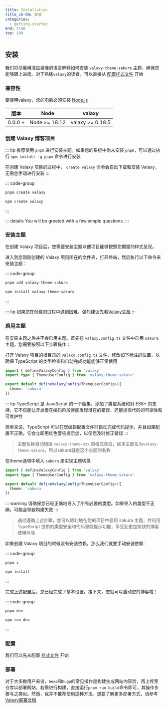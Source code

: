```yaml
---
title: Installation
title_zh-CN: 安装
categories:
  - getting-started
end: true
top: 100
---
```


## 安装

我们将尽量用浅显易懂的语言解释如何安装 `valaxy-theme-sakura` 主题，确保您能够跟上进度。对于熟练`valaxy`的读者，可以直接从 [配置样式文件](/config/style#样式文件) 开始

### 兼容性

要使用valaxy，您的电脑必须安装 [Node.js](https://nodejs.org/)

| 版本 | Node | valaxy |
| --- | --- | --- |
| 0.0.0 + | Node >= 18.12 | valaxy >= 0.18.5 |

### 创建 Valaxy 博客项目

::: tip
推荐使用 `pnpm` 进行安装主题。如果您的系统中尚未安装 `pnpm`，可以通过执行 `npm install -g pnpm` 命令进行安装

在创建 Valaxy 项目的过程中， `create valaxy` 命令会自动下载和安装 Valaxy，无需您手动进行安装
:::

::: code-group

```bash [pnpm]
pnpm create valaxy
```

```bash [npm]
npm create valaxy
```

:::

::: details You will be greeted with a few simple questions.
<CreateValaxyTooltip />
:::

### 安装主题

在创建 Valaxy 项目后，您需要安装主题以便项目能够按照您期望的样式呈现。

进入到您刚刚创建的 Valaxy 项目所在的文件夹，打开终端，然后执行以下命令来安装主题：

::: code-group

```bash [pnpm]
pnpm add valaxy-theme-sakura
```

```bash [npm]
npm install valaxy-theme-sakura
```

:::

::: tip
如果您在创建的过程中遇到困难，强烈建议先看[Valaxy文档](https://valaxy.site/guide/getting-started)
:::

### 启用主题

在安装主题之后并不会启用主题。首先在 `valaxy.config.ts` 文件中启用 `sakura` 主题，您需要按照以下步骤操作：

打开 Valaxy 项目的根目录的 `valaxy.config.ts` 文件，修改如下标注的位置，以确保 TypeScript 的类型检查和自动完成功能能够正常使用

~~~ts {2-4}
import { defineValaxyConfig } from 'valaxy'
import type { ThemeUserConfig } from 'valaxy-theme-sakura'

export default defineValaxyConfig<ThemeUserConfig>({
  theme: 'sakura'
})
~~~

::: tip
TypeScript 是 JavaScript 的一个超集，添加了类型系统和对 ES6+ 的支持。它不仅能让开发者在编码阶段就能发现潜在的错误，还能提高代码的可读性和可维护性

简单来说，TypeScript 可以在您编辑配置文件时自动完成代码提示，并且如果配置不正确，它会立即用红色警告提示您，以便您及时修正错误
:::

> 主题名称自动根据 `valaxy-theme-xxx` 的格式获取，如本主题名为`valaxy-theme-sakura`，所以sakura就是这个主题的名称

在theme选项中填入 `sakura` 来实现主题切换

~~~ts {5}
import { defineValaxyConfig } from 'valaxy'
import type { ThemeUserConfig } from 'valaxy-theme-sakura'

export default defineValaxyConfig<ThemeUserConfig>({
  theme: 'sakura'
})
~~~

::: warning
请确保您已经正确地导入了所有必要的类型。如果导入的类型不正确，可能会导致构建失败
:::

> 通过遵循上述步骤，您可以顺利地在您的项目中启用 sakura 主题，并利用 TypeScript 提供的类型安全和代码智能提示功能，享受到更加愉快的博客使用体验

如果创建 Valaxy 项目的时候没有安装依赖，那么我们就要手动安装依赖:

::: code-group

```bash [pnpm]
pnpm i
```

```bash [npm]
npm install
```

:::

完成上述配置后，您已经完成了基本设置。接下来，您就可以启动您的博客啦！

::: code-group

```bash [pnpm]
pnpm dev
```

```bash [npm]
npm run dev
```

:::

### 配置

我们可以先从配置 [样式文件](/config/style#样式文件) 开始

### 部署

对于大多数用户来说，`hexo`和`hugo`的常见操作是构建生成网站内容后，再上传至仓库以部署网站。若需进行构建，直接运行`pnpm run build`命令即可，其操作步骤与之类似。然而，我并不推荐使用这种方法。想要了解更多部署方式，请参考[Valaxy部署文档](https://valaxy.site/guide/deploy)
